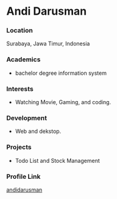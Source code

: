 # Andi Darusman
### Location

Surabaya, Jawa Timur, Indonesia

### Academics

- bachelor degree information system

### Interests

- Watching Movie, Gaming, and coding.

### Development

- Web and dekstop.

### Projects

- Todo List and Stock Management

### Profile Link

[andidarusman](https://github.com/andidarusman)

